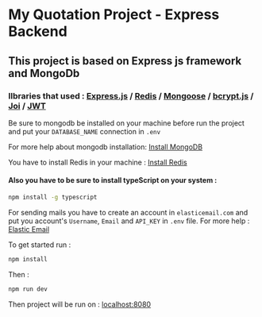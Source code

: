 # My Quotation Project - Express Backend

## This project is based on Express js framework and MongoDb

### lIbraries that used : [Express.js](https://expressjs.com/) / [Redis](https://redis.io/) / [Mongoose](https://mongoosejs.com/) / [bcrypt.js](https://github.com/dcodeIO/bcrypt.js) / [Joi](https://joi.dev/) / [JWT](https://jwt.io/)
 
Be sure to mongodb be installed on your machine before run the project and put your `DATABASE_NAME` connection in `.env`

For more help about mongodb installation: [Install MongoDB](https://www.mongodb.com/docs/manual/installation/)

You have to install Redis in your machine : [Install Redis](https://redis.io/docs/getting-started/installation/)

#### Also you have to be sure to install typeScript on your system :

```bash
npm install -g typescript
```
For sending mails you have to create an account in `elasticemail.com` and put you account's `Username`, `Email` and `API_KEY` in `.env` file. For more help : [Elastic Email](https://elasticemail.com/)



To get started run :

```bash
npm install
```

Then :

```bash
npm run dev
```

Then project will be run on : [localhost:8080](http://localhost:8080/)
